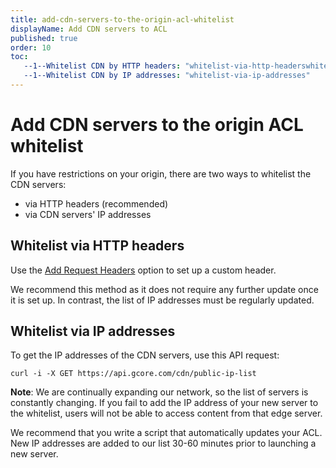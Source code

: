 ```yaml
---
title: add-cdn-servers-to-the-origin-acl-whitelist
displayName: Add CDN servers to ACL
published: true
order: 10
toc:
   --1--Whitelist CDN by HTTP headers: "whitelist-via-http-headerswhitelist-via-ip-addresses"
   --1--Whitelist CDN by IP addresses: "whitelist-via-ip-addresses"
---
```

# Add CDN servers to the origin ACL whitelist
  
If you have restrictions on your origin, there are two ways to whitelist the CDN servers:

- via HTTP headers (recommended)
- via CDN servers' IP addresses

## Whitelist via HTTP headers

Use the <a href="https://gcore.com/docs/cdn/cdn-resource-options/http-headers/specify-http-headers-that-cdn-adds-to-requests-to-the-origin" target="_blank">Add Request Headers</a> option to set up a custom header.

We recommend this method as it does not require any further update once it is set up. In contrast, the list of IP addresses must be regularly updated.

## Whitelist via IP addresses

To get the IP addresses of the CDN servers, use this API request:

```
curl -i -X GET https://api.gcore.com/cdn/public-ip-list
```

**Note**: We are continually expanding our network, so the list of servers is constantly changing. If you fail to add the IP address of your new server to the whitelist, users will not be able to access content from that edge server.

We recommend that you write a script that automatically updates your ACL. New IP addresses are added to our list 30-60 minutes prior to launching a new server.